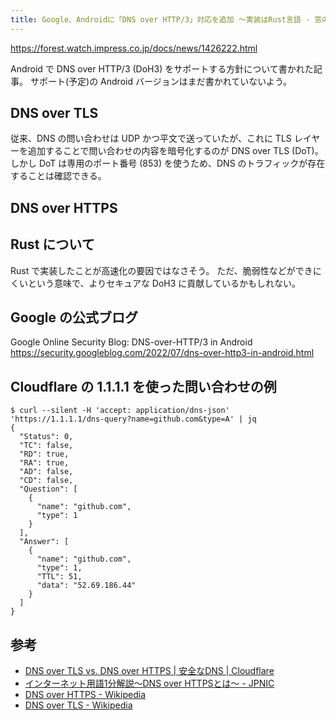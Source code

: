```yaml
---
title: Google、Androidに「DNS over HTTP/3」対応を追加 ～実装はRust言語 - 窓の杜
---
```


https://forest.watch.impress.co.jp/docs/news/1426222.html

Android で DNS over HTTP/3 (DoH3) をサポートする方針について書かれた記事。
サポート(予定)の Android バージョンはまだ書かれていないよう。

## DNS over TLS

従来、DNS の問い合わせは UDP かつ平文で送っていたが、これに TLS レイヤーを追加することで問い合わせの内容を暗号化するのが DNS over TLS (DoT)。
しかし DoT は専用のポート番号 (853) を使うため、DNS のトラフィックが存在することは確認できる。

## DNS over HTTPS



## Rust について

Rust で実装したことが高速化の要因ではなさそう。
ただ、脆弱性などができにくいという意味で、よりセキュアな DoH3 に貢献しているかもしれない。

## Google の公式ブログ

Google Online Security Blog: DNS-over-HTTP/3 in Android
https://security.googleblog.com/2022/07/dns-over-http3-in-android.html

## Cloudflare の 1.1.1.1 を使った問い合わせの例

```shell
$ curl --silent -H 'accept: application/dns-json' 'https://1.1.1.1/dns-query?name=github.com&type=A' | jq
{
  "Status": 0,
  "TC": false,
  "RD": true,
  "RA": true,
  "AD": false,
  "CD": false,
  "Question": [
    {
      "name": "github.com",
      "type": 1
    }
  ],
  "Answer": [
    {
      "name": "github.com",
      "type": 1,
      "TTL": 51,
      "data": "52.69.186.44"
    }
  ]
}
```

## 参考

- [DNS over TLS vs. DNS over HTTPS | 安全なDNS | Cloudflare](https://www.cloudflare.com/ja-jp/learning/dns/dns-over-tls/)
- [インターネット用語1分解説～DNS over HTTPSとは～ - JPNIC](https://www.nic.ad.jp/ja/basics/terms/dns-over-https.html)
- [DNS over HTTPS - Wikipedia](https://ja.wikipedia.org/wiki/DNS_over_HTTPS)
- [DNS over TLS - Wikipedia](https://ja.wikipedia.org/wiki/DNS_over_TLS)
